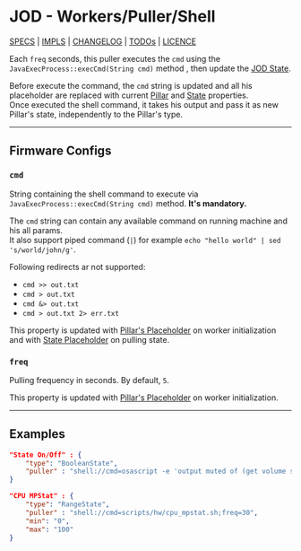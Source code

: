 # JOD - Workers/Puller/Shell

[SPECS](../../specs.md) | [IMPLS](../../impls.md) | [CHANGELOG](../../../CHANGELOG.md) | [TODOs](../../../TODOs.md) | [LICENCE](../../../LICENCE.md)

Each ```freq``` seconds, this puller executes the ```cmd``` using the
`JavaExecProcess::execCmd(String cmd)` method , then update the [JOD State](../../specs/pillars.md#states).

Before execute the command, the ```cmd``` string is updated and all his placeholder
are replaced with current [Pillar](../../specs/workers_placeholders.md#pillar) and
[State](../../specs/workers_placeholders.md#state) properties.<br/>
Once executed the shell command, it takes his output and pass it as new Pillar's
state, independently to the Pillar's type.

---

## Firmware Configs

### ```cmd```

String containing the shell command to execute via `JavaExecProcess::execCmd(String cmd)`
method. **It's mandatory.**

The ```cmd``` string can contain any available command on running machine and
his all params.<br/>
It also support piped command (```|```) for example ```echo "hello world" | sed 's/world/john/g'```.

Following redirects ar not supported:
* ```cmd >> out.txt```
* ```cmd > out.txt```
* ```cmd &> out.txt```
* ```cmd > out.txt 2> err.txt```

This property is updated with [Pillar's Placeholder](../../specs/workers_placeholders.md#pillar)
on worker initialization and with [State Placeholder](../../specs/workers_placeholders.md#state)
on pulling state.

### ```freq```

Pulling frequency in seconds. By default, `5`.

This property is updated with [Pillar's Placeholder](../../specs/workers_placeholders.md#pillar)
on worker initialization.

---

## Examples

```json title="struct.jod: BoolenState/Shell"
"State On/Off" : {
    "type": "BooleanState",
    "puller" : "shell://cmd=osascript -e 'output muted of (get volume settings)';freq=1"
}
```

```json title="struct.jod: RangeState/Shell @ JOD PC Linux"
"CPU MPStat" : {
    "type": "RangeState",
    "puller" : "shell://cmd=scripts/hw/cpu_mpstat.sh;freq=30",
    "min": "0",
    "max": "100"
}
```